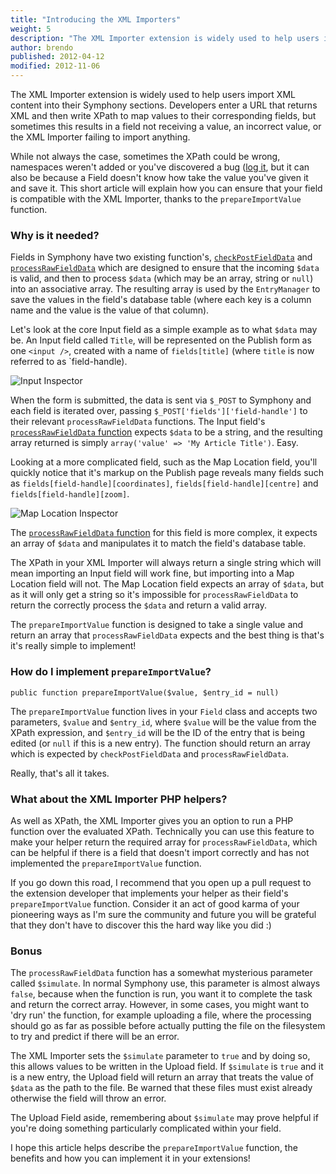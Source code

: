 ```yaml
---
title: "Introducing the XML Importers"
weight: 5
description: "The XML Importer extension is widely used to help users import XML content into their Symphony sections. But if your field returns anything other than simple XML, the chances are you're having to write more complex XPath to grab the import values. In this article I describe how you can implement the `prepareImportValue` method on your custom fields to ensure the XML Importer gets the values it needs."
author: brendo
published: 2012-04-12
modified: 2012-11-06
---
```



The XML Importer extension is widely used to help users import XML content into their Symphony sections. Developers enter a URL that returns XML and then write XPath to map values to their corresponding fields, but sometimes this results in a field not receiving a value, an incorrect value, or the XML Importer failing to import anything.

While not always the case, sometimes the XPath could be wrong, namespaces weren't added or you've discovered a bug ([log it](https://github.com/symphonists/xmlimporter/issues), but it can also be because a Field doesn't know how take the value you've given it and save it. This short article will explain how you can ensure that your field is compatible with the XML Importer, thanks to the `prepareImportValue` function.

### Why is it needed?

Fields in Symphony have two existing function's, [`checkPostFieldData`](http://www.getsymphony.com/learn/api/2.2.5/toolkit/field/#checkPostFieldData) and [`processRawFieldData`](http://www.getsymphony.com/learn/api/2.2.5/toolkit/field/#processRawFieldData) which are designed to ensure that the incoming `$data` is valid, and then to process `$data` (which may be an array, string or `null`) into an associative array. The resulting array is used by the `EntryManager` to save the values in the field's database table (where each key is a column name and the value is the value of that column).

Let's look at the core Input field as a simple example as to what `$data` may be. An Input field called `Title`, will be represented on the Publish form as one `<input />`, created with a name of `fields[title]` (where `title` is now referred to as `field-handle). 

![Input Inspector](http://dl.dropbox.com/u/15042164/symphony/symphony-input-inspector.png)

When the form is submitted, the data is sent via `$_POST` to Symphony and each field is iterated over, passing `$_POST['fields']['field-handle']` to their relevant `processRawFieldData` functions. The Input field's [`processRawFieldData` function](https://github.com/symphonycms/symphony-2/blob/master/symphony/lib/toolkit/fields/field.input.php#L150-162) expects `$data` to be a string, and the resulting array returned is simply `array('value' => 'My Article Title')`. Easy.

Looking at a more complicated field, such as the Map Location field, you'll quickly notice that it's markup on the Publish page reveals many fields such as `fields[field-handle][coordinates]`, `fields[field-handle][centre]` and `fields[field-handle][zoom]`. 

![Map Location Inspector](http://dl.dropbox.com/u/15042164/symphony/symphony-maplocation-inspector.png)

The [`processRawFieldData` function](https://github.com/nickdunn/maplocationfield/blob/master/fields/field.maplocation.php#L180-206) for this field is more complex, it expects an array of `$data` and manipulates it to match the field's database table.

The XPath in your XML Importer will always return a single string which will mean importing an Input field will work fine, but importing into a Map Location field will not. The Map Location field expects an array of `$data`, but as it will only get a string so it's impossible for `processRawFieldData` to return the correctly process the `$data` and return a valid array.

The `prepareImportValue` function is designed to take a single value and return an array that `processRawFieldData` expects and the best thing is that's it's really simple to implement!

### How do I implement `prepareImportValue`?

    public function prepareImportValue($value, $entry_id = null)

The `prepareImportValue` function lives in your `Field` class and accepts two parameters, `$value` and `$entry_id`, where `$value` will be the value from the XPath expression, and `$entry_id` will be the ID of the entry that is being edited (or `null` if this is a new entry). The function should return an array which is expected by `checkPostFieldData` and `processRawFieldData`.

Really, that's all it takes.

### What about the XML Importer PHP helpers?

As well as XPath, the XML Importer gives you an option to run a PHP function over the evaluated XPath. Technically you can use this feature to make your helper return the required array for `processRawFieldData`, which can be helpful if there is a field that doesn't import correctly and has not implemented the `prepareImportValue` function.

If you go down this road, I recommend that you open up a pull request to the extension developer that implements your helper as their field's `prepareImportValue` function. Consider it an act of good karma of your pioneering ways as I'm sure the community and future you will be grateful that they don't have to discover this the hard way like you did :)

### Bonus

The `processRawFieldData` function has a somewhat mysterious parameter called `$simulate`. In normal Symphony use, this parameter is almost always `false`, because when the function is run, you want it to complete the task and return the correct array. However, in some cases, you might want to 'dry run' the function, for example uploading a file, where the processing should go as far as possible before actually putting the file on the filesystem to try and predict if there will be an error.

The XML Importer sets the `$simulate` parameter to `true` and by doing so, this allows values to be written in the Upload field. If `$simulate` is `true` and it is a new entry, the Upload field will return an array that treats the value of `$data` as the path to the file. Be warned that these files must exist already otherwise the field will throw an error.

The Upload Field aside, remembering about `$simulate` may prove helpful if you're doing something particularly complicated within your field.

I hope this article helps describe the `prepareImportValue` function, the benefits and how you can implement it in your extensions!
